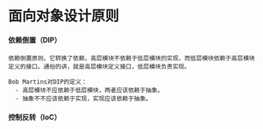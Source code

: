 # 面向对象设计原则


#### 依赖倒置（DIP）
    依赖倒置原则，它转换了依赖，高层模块不依赖于低层模块的实现，而低层模块依赖于高层模块定义的接口。通俗的讲，就是高层模块定义接口，低层模块负责实现。
      
```text
Bob Martins对DIP的定义：
  - 高层模块不应依赖于低层模块，两者应该依赖于抽象。
  - 抽象不不应该依赖于实现，实现应该依赖于抽象。 
```

  
#### 控制反转（IoC） 





 